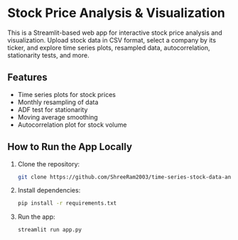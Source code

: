 # Stock Price Analysis & Visualization

This is a Streamlit-based web app for interactive stock price analysis and visualization. Upload stock data in CSV format, select a company by its ticker, and explore time series plots, resampled data, autocorrelation, stationarity tests, and more.

## Features
- Time series plots for stock prices
- Monthly resampling of data
- ADF test for stationarity
- Moving average smoothing
- Autocorrelation plot for stock volume

## How to Run the App Locally
1. Clone the repository: 
   ```bash
   git clone https://github.com/ShreeRam2003/time-series-stock-data-analysis.git
   ```
2. Install dependencies: 
   ```bash
   pip install -r requirements.txt
   ```
3. Run the app: 
   ```bash
   streamlit run app.py
   ```
